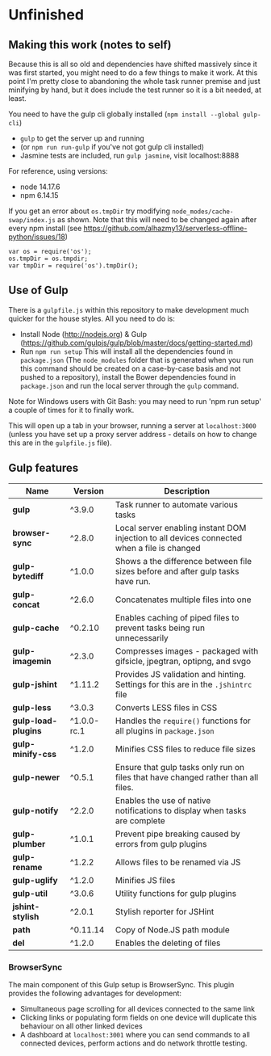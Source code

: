 Unfinished
==========

Making this work (notes to self)
--------------------------------

Because this is all so old and dependencies have shifted massively since it was first started, you might need to do a few things to make it work. At this point I'm pretty close to abandoning the whole task runner premise and just minifying by hand, but it does include the test runner so it is a bit needed, at least.

You need to have the gulp cli globally installed (`npm install --global gulp-cli`)

- `gulp` to get the server up and running
- (or `npm run run-gulp` if you've not got gulp cli installed)
- Jasmine tests are included, run `gulp jasmine`, visit localhost:8888

For reference, using versions:

- node 14.17.6
- npm 6.14.15

If you get an error about `os.tmpDir` try modifying `node_modes/cache-swap/index.js` as shown. Note that this will need to be changed again after every npm install (see https://github.com/alhazmy13/serverless-offline-python/issues/18)

```
var os = require('os');
os.tmpDir = os.tmpdir;
var tmpDir = require('os').tmpDir();
```

Use of Gulp
------------

There is a `gulpfile.js` within this repository to make development much quicker for the house styles. All you need to do is:
* Install Node (http://nodejs.org) & Gulp (https://github.com/gulpjs/gulp/blob/master/docs/getting-started.md)
* Run `npm run setup`
This will install all the dependencies found in `package.json` (The `node_modules` folder that is generated when you run this command should be created on a case-by-case basis and not pushed to a repository), install the Bower dependencies found in `package.json` and run the local server through the `gulp` command.

Note for Windows users with Git Bash: you may need to run 'npm run setup' a couple of times for it to finally work.

This will open up a tab in your browser, running a server at `localhost:3000` (unless you have set up a proxy server address - details on how to change this are in the `gulpfile.js` file).

Gulp features
-------------

Name | Version | Description
--- | --- | ---
**gulp** | ^3.9.0 | Task runner to automate various tasks
**browser-sync** | ^2.8.0 | Local server enabling instant DOM injection to all devices connected when a file is changed
**gulp-bytediff** | ^1.0.0 | Shows a the difference between file sizes before and after gulp tasks have run.
**gulp-concat** | ^2.6.0 | Concatenates multiple files into one
**gulp-cache** | ^0.2.10 | Enables caching of piped files to prevent tasks being run unnecessarily
**gulp-imagemin** | ^2.3.0 | Compresses images - packaged with gifsicle, jpegtran, optipng, and svgo
**gulp-jshint** | ^1.11.2 | Provides JS validation and hinting. Settings for this are in the `.jshintrc` file
**gulp-less** | ^3.0.3 | Converts LESS files in CSS
**gulp-load-plugins** | ^1.0.0-rc.1 | Handles the `require()` functions for all plugins in `package.json`
**gulp-minify-css** | ^1.2.0 | Minifies CSS files to reduce file sizes
**gulp-newer** | ^0.5.1 | Ensure that gulp tasks only run on files that have changed rather than all files.
**gulp-notify** | ^2.2.0 | Enables the use of native notifications to display when tasks are complete
**gulp-plumber** | ^1.0.1 | Prevent pipe breaking caused by errors from gulp plugins
**gulp-rename** | ^1.2.2 | Allows files to be renamed via JS
**gulp-uglify** | ^1.2.0 | Minifies JS files
**gulp-util** | ^3.0.6 | Utility functions for gulp plugins
**jshint-stylish** | ^2.0.1 | Stylish reporter for JSHint
**path** | ^0.11.14 | Copy of Node.JS path module
**del** | ^1.2.0 | Enables the deleting of files

### BrowserSync

The main component of this Gulp setup is BrowserSync. This plugin provides the following advantages for development:
* Simultaneous page scrolling for all devices connected to the same link
* Clicking links or populating form fields on one device will duplicate this behaviour on all other linked devices
* A dashboard at `localhost:3001` where you can send commands to all connected devices, perform actions and do network throttle testing.
